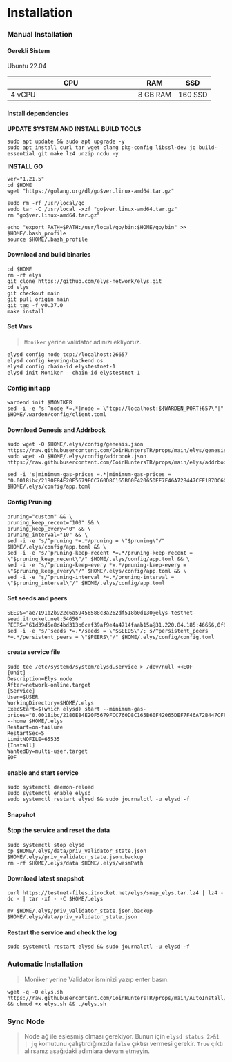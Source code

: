 # Installation

### Manual Installation <a href="#installation" id="installation"></a>

#### Gerekli Sistem <a href="#install-dependencies" id="install-dependencies"></a>

Ubuntu 22.04

<table><thead><tr><th width="279">CPU</th><th>RAM</th><th>SSD</th></tr></thead><tbody><tr><td>4 vCPU</td><td>8 GB RAM</td><td>160 SSD</td></tr></tbody></table>

#### Install dependencies <a href="#install-dependencies" id="install-dependencies"></a>

**UPDATE SYSTEM AND INSTALL BUILD TOOLS**

```
sudo apt update && sudo apt upgrade -y
sudo apt install curl tar wget clang pkg-config libssl-dev jq build-essential git make lz4 unzip ncdu -y
```

**INSTALL GO**

```
ver="1.21.5" 
cd $HOME 
wget "https://golang.org/dl/go$ver.linux-amd64.tar.gz" 

sudo rm -rf /usr/local/go 
sudo tar -C /usr/local -xzf "go$ver.linux-amd64.tar.gz" 
rm "go$ver.linux-amd64.tar.gz"

echo "export PATH=$PATH:/usr/local/go/bin:$HOME/go/bin" >> $HOME/.bash_profile
source $HOME/.bash_profile    
```

#### Download and build binaries <a href="#download-and-build-binaries" id="download-and-build-binaries"></a>

```
cd $HOME
rm -rf elys
git clone https://github.com/elys-network/elys.git
cd elys
git checkout main
git pull origin main
git tag -f v0.37.0
make install
```

#### Set Vars

> `Moniker` yerine validator adınızı ekliyoruz.

```
elysd config node tcp://localhost:26657
elysd config keyring-backend os
elysd config chain-id elystestnet-1
elysd init Moniker --chain-id elystestnet-1
```

#### Config init app

```
wardend init $MONIKER
sed -i -e "s|^node *=.*|node = \"tcp://localhost:${WARDEN_PORT}657\"|" $HOME/.warden/config/client.toml
```

#### Download Genesis and Addrbook

```
sudo wget -O $HOME/.elys/config/genesis.json https://raw.githubusercontent.com/CoinHuntersTR/props/main/elys/genesis.json
sudo wget -O $HOME/.elys/config/addrbook.json https://raw.githubusercontent.com/CoinHuntersTR/props/main/elys/addrbook.json

sed -i 's|minimum-gas-prices =.*|minimum-gas-prices = "0.0018ibc/2180E84E20F5679FCC760D8C165B60F42065DEF7F46A72B447CFF1B7DC6C0A65,0.00025ibc/E2D2F6ADCC68AA3384B2F5DFACCA437923D137C14E86FB8A10207CF3BED0C8D4,0.00025uelys"|g' $HOME/.elys/config/app.toml
```

#### Config Pruning

```
pruning="custom" && \
pruning_keep_recent="100" && \
pruning_keep_every="0" && \
pruning_interval="10" && \
sed -i -e "s/^pruning *=.*/pruning = \"$pruning\"/" $HOME/.elys/config/app.toml && \
sed -i -e "s/^pruning-keep-recent *=.*/pruning-keep-recent = \"$pruning_keep_recent\"/" $HOME/.elys/config/app.toml && \
sed -i -e "s/^pruning-keep-every *=.*/pruning-keep-every = \"$pruning_keep_every\"/" $HOME/.elys/config/app.toml && \
sed -i -e "s/^pruning-interval *=.*/pruning-interval = \"$pruning_interval\"/" $HOME/.elys/config/app.toml
```

#### Set seeds and peers

```
SEEDS="ae7191b2b922c6a59456588c3a262df518b0d130@elys-testnet-seed.itrocket.net:54656"
PEERS="61d39d5e8d4bd313b6caf39af9e4a4714faab15a@31.220.84.185:46656,0f6914c83ae7eae97ec045ce518f11c567c8a2a0@167.235.13.19:27656,ae29d8da169214e201c03789858b4228b56a004a@148.251.177.108:22056,257b31358c31bf77d1cd49b8772486a14000fd43@148.113.6.190:27656,4f6b3bf5b8a08aa6538cccae42ec2b139071d821@135.181.246.250:3330,6012544a6bbdcab033abf731418fcc3351c37cff@49.12.150.42:26676,49c30f1628ee8c88eef2eefde5905a5e820662e4@157.90.207.182:38656,cf22dec11ff8aa44e117f6cb8832538d597c9c68@23.88.5.169:28656,43ab1d154b8bbc2fd7753f6f362a295e8921aeff@195.201.9.32:16656,0b06ebe3437af5443ab8a4cf6881380fb29a35bb@142.132.194.124:11004,40ec65e34f5800854c577bc9386ce82ed3fb4740@144.76.97.251:44656,3a69f577b14bb5e3829489881cc80841b785e092@116.203.129.0:26656,61284a4d71cd3a33771640b42f40b2afda389a1e@37.187.154.66:26656,c90ec2d8e3094eede3fb0fb9f59e101269ae28b4@149.56.240.152:26656,38bd0be88352b8bc63c06b34541e7b10b2937f10@109.199.106.37:22056,463805d557e309c599e25a1284c421919decec42@5.161.206.6:22056,3842927adc58f51710c07aad1a60fcf6835eae36@213.246.45.16:51656,cc9c11f2c95ce2163d35b6cf9471ac9d61b7b9ac@65.108.131.146:26676,bbf8ef70a32c3248a30ab10b2bff399e73c6e03c@65.21.198.100:21256,609c64cc50fb4ebbe7cae3347545d3950ea2c018@65.108.195.29:23656,57c605fa2f7796dd2371ab9ca412bcf9a57d3f71@65.108.106.168:10126,b9af9c74a03ed709a727f199437cb0e766497ed1@135.181.57.50:26656,8c971e7fed202339dc557c2170a5be125153436a@65.108.124.43:38656,60939e5760138c1db7cd3c587780ab6a643638e1@65.109.104.111:56102,0977dd5475e303c99b66eaacab53c8cc28e49b05@65.108.193.254:38656,cdf9ae8529aa00e6e6703b28f3dcfdd37e07b27c@147.135.9.107:26656,1caa4cf8b5f8b4de7b7ea452e185b2a05a2fe5b0@54.39.133.70:26656,c660d68197bd6a8e7e79e49cc0173bab87215510@51.79.82.227:1656,ae22b82b1dc34fa0b1a64854168692310f562136@147.135.104.10:26656,d44714649b79bbac0d6c7ab4845dd319642229b3@65.108.104.178:46656,9d8a37e005fa5075b7470635ff9d143dd01f9aa2@142.132.203.60:26656,1cd3163afca4ad48949afdf6f18133fd3181e303@65.109.82.230:64656,f7d68da9e8736c32b0803fa450800a6f6fe5b0c0@185.11.248.92:32656,dd6d1a91ac5b594637059cba8d9f497a02113924@65.21.221.109:35656,98143b5dca162ba726536d07a6af6500d3e6fe1e@65.108.200.40:38656,ba32dca92f614ec2df20ea4e7a10ce4fa85edc46@51.79.18.14:26656,349941e88921a69af2131a7586741436d9b45b2c@75.144.232.219:26656,8848e14fb6010db5b3756f1523ba28d0d2ca81be@65.109.36.231:38656,bd211d0423cfea1b85007acbc8f98398369e32e8@195.154.91.84:56656,f3230e2103911d7712d4a43e3d21b00e1ff264fb@37.252.186.197:26656,abe62275d5558e84a6d01ed93e074cfce5d08545@152.228.227.105:22056,32a86c315244b0be07ed3ddb58504945ada3fe3f@154.53.57.227:26656,16c750650e247bb6d5ac40fbf196ed2485ca24b0@116.202.85.10:32656,9b1ddb68995037c3560c055da540756695d289df@141.95.106.99:26656,a5aab91db94ee20ca6f4cf5b80cc4d39b7cf237a@65.108.13.154:38656,eb0d0e8fe3010b86c09c5b94debd8c4719677422@167.235.12.38:07656,637077d431f618181597706810a65c826524fd74@192.99.201.123:22056,ba67891c552eb816fb37d27a12f5fbda6e05b68a@195.201.164.37:22056,785b08b7ca043258a22cce6c9f04a2a6e2316157@46.166.138.194:26656,ff0666aad4e881e502674e1a3e042f517d5a45e8@65.109.21.230:26656,75b5de35ce3d7ed34798ef48730d3e65f6fb9ec3@89.39.106.38:22056,4b1b36179e6d7117e657310eeb9cdcee9b426286@57.128.22.76:60056,b06c8ad5bb82d577acd0060242e225980db88377@65.108.225.70:26656,f6c5c2fa7981cae2a5deb73398b39e2cdbc8177a@88.198.46.55:38656,e8b4a9303c77d1c96ba2ecca28919619f9fa308e@162.55.135.119:26656,40eb6a89b6fb0e3a0282e9d93cc0ebd3fa65fedf@148.251.91.158:22056,0f3ff74800579700d492b3835a3ef66081882eb9@159.69.74.237:22356,86987eeff225699e67a6543de3622b8a986cce28@91.183.62.162:26656,5c2a752c9b1952dbed075c56c600c3a79b58c395@195.3.221.9:27296,5ad39c5d8fdefcc6eb740b9df62417991316d109@95.217.113.104:36656,bfcb384007647e50e02ab6a756deec9359c631dc@136.38.14.166:26636,501767323c5223bfe138d916189cb5427f7e3931@104.193.254.42:27656,206b757cacdee9515c8969906225f5bfa94220ad@195.201.195.61:33656"
sed -i -e "s/^seeds *=.*/seeds = \"$SEEDS\"/; s/^persistent_peers *=.*/persistent_peers = \"$PEERS\"/" $HOME/.elys/config/config.toml
```

#### create service file

```
sudo tee /etc/systemd/system/elysd.service > /dev/null <<EOF
[Unit]
Description=Elys node
After=network-online.target
[Service]
User=$USER
WorkingDirectory=$HOME/.elys
ExecStart=$(which elysd) start --minimum-gas-prices="0.0018ibc/2180E84E20F5679FCC760D8C165B60F42065DEF7F46A72B447CFF1B7DC6C0A65,0.00025ibc/E2D2F6ADCC68AA3384B2F5DFACCA437923D137C14E86FB8A10207CF3BED0C8D4,0.00025uelys" --home $HOME/.elys
Restart=on-failure
RestartSec=5
LimitNOFILE=65535
[Install]
WantedBy=multi-user.target
EOF
```

#### enable and start service

```
sudo systemctl daemon-reload
sudo systemctl enable elysd
sudo systemctl restart elysd && sudo journalctl -u elysd -f
```

#### Snapshot

#### Stop the service and reset the data <a href="#stop-the-service-and-reset-the-data" id="stop-the-service-and-reset-the-data"></a>

```
sudo systemctl stop elysd
cp $HOME/.elys/data/priv_validator_state.json $HOME/.elys/priv_validator_state.json.backup
rm -rf $HOME/.elys/data $HOME/.elys/wasmPath
```

#### Download latest snapshot <a href="#download-latest-snapshot" id="download-latest-snapshot"></a>

```
curl https://testnet-files.itrocket.net/elys/snap_elys.tar.lz4 | lz4 -dc - | tar -xf - -C $HOME/.elys

mv $HOME/.elys/priv_validator_state.json.backup $HOME/.elys/data/priv_validator_state.json
```

#### Restart the service and check the log <a href="#restart-the-service-and-check-the-log" id="restart-the-service-and-check-the-log"></a>

```
sudo systemctl restart elysd && sudo journalctl -u elysd -f
```

### Automatic Installation <a href="#auto-installation" id="auto-installation"></a>

> Moniker yerine Validator isminizi yazıp enter basın.

```
wget -q -O elys.sh https://raw.githubusercontent.com/CoinHuntersTR/props/main/AutoInstall/elys.sh && chmod +x elys.sh && ./elys.sh
```

### Sync Node

> Node ağ ile eşleşmiş olması gerekiyor. Bunun için `elysd status 2>&1 | jq` komutunu çalıştırdığınızda `false` çıktısı vermesi gerekir. `True` çıktı alırsanız aşağıdaki adımlara devam etmeyin.

